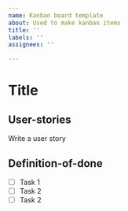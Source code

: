 ```yaml
---
name: Kanban board template
about: Used to make kanban items
title: ''
labels: ''
assignees: ''

---
```


# Title

## User-stories 
Write a user story

## Definition-of-done
- [ ] Task 1
- [ ] Task 2
- [ ] Task 2
